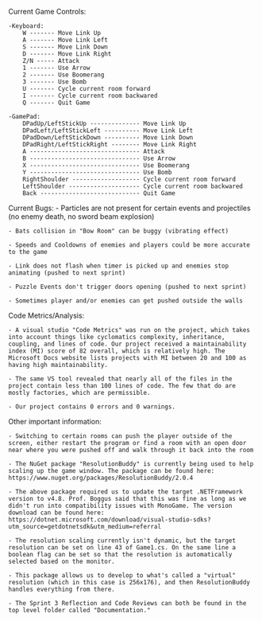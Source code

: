 ﻿Current Game Controls: 	

	-Keyboard:
		W ------- Move Link Up
		A ------- Move Link Left
		S ------- Move Link Down
		D ------- Move Link Right
		Z/N ----- Attack
		1 ------- Use Arrow
		2 ------- Use Boomerang
		3 ------- Use Bomb
		U ------- Cycle current room forward
		I ------- Cycle current room backwared
		Q ------- Quit Game

	-GamePad:
		DPadUp/LeftStickUp -------------- Move Link Up
		DPadLeft/LeftStickLeft ---------- Move Link Left
		DPadDown/LeftStickDown ---------- Move Link Down
		DPadRight/LeftStickRight -------- Move Link Right
		A ------------------------------- Attack
		B ------------------------------- Use Arrow
		X ------------------------------- Use Boomerang
		Y ------------------------------- Use Bomb
		RightShoulder ------------------- Cycle current room forward
		LeftShoulder -------------------- Cycle current room backwared
		Back ---------------------------- Quit Game


Current Bugs:
	- Particles are not present for certain events and projectiles (no enemy death, no sword beam explosion)

	- Bats collision in "Bow Room" can be buggy (vibrating effect)

	- Speeds and Cooldowns of enemies and players could be more accurate to the game

	- Link does not flash when timer is picked up and enemies stop animating (pushed to next sprint)

	- Puzzle Events don't trigger doors opening (pushed to next sprint)

	- Sometimes player and/or enemies can get pushed outside the walls


Code Metrics/Analysis:

	- A visual studio "Code Metrics" was run on the project, which takes into account things like cyclomatics complexity, inheritance, coupling, and lines of code. Our project received a maintainability index (MI) score of 82 overall, which is relatively high. The Microsoft Docs website lists projects with MI between 20 and 100 as having high maintainability.

	- The same VS tool revealed that nearly all of the files in the project contain less than 100 lines of code. The few that do are mostly factories, which are permissible.

	- Our project contains 0 errors and 0 warnings.


Other important information:

	- Switching to certain rooms can push the player outside of the screen, either restart the program or find a room with an open door near where you were pushed off and walk through it back into the room

	- The NuGet package "ResolutionBuddy" is currently being used to help scaling up the game window. The package can be found here: https://www.nuget.org/packages/ResolutionBuddy/2.0.4

	- The above package required us to update the target .NETFramework version to v4.8. Prof. Boggus said that this was fine as long as we didn't run into compatibility issues with MonoGame. The version download can be found here: https://dotnet.microsoft.com/download/visual-studio-sdks?utm_source=getdotnetsdk&utm_medium=referral

	- The resolution scaling currently isn't dynamic, but the target resolution can be set on line 43 of Game1.cs. On the same line a boolean flag can be set so that the resolution is automatically selected based on the monitor.

	- This package allows us to develop to what's called a "virtual" resolution (which in this case is 256x176), and then ResolutionBuddy handles everything from there.

	- The Sprint 3 Reflection and Code Reviews can both be found in the top level folder called "Documentation."